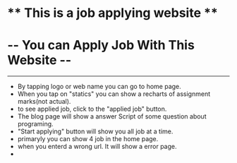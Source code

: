 # ** This is a job applying website **
# -- You can Apply Job With This Website --
---
- By tapping logo or web name you can go to home page.
- When you tap on "statics" you can show a recharts of assignment marks(not actual).
- to see applied job, click to the "applied job" button.
- The blog page will show a answer Script of some question about programing.
- "Start applying" button will show you all job at a time.
- primaryly you can show 4 job in the home page.
- when you enterd a wrong url. It will show a error page.
- 
